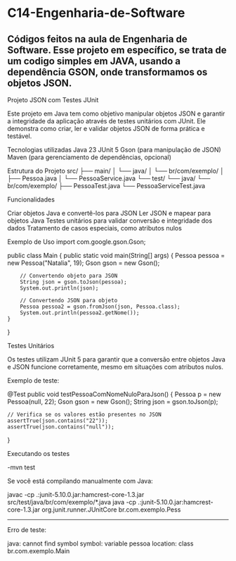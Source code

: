 # C14-Engenharia-de-Software
Códigos feitos na aula de Engenharia de Software.
 Esse projeto em específico, se trata de um codigo simples em JAVA, usando a dependência GSON, onde transformamos os objetos JSON.
--------------------------------------------------------------------------------------------------------------------------------------------------------------------------------------------------------------------------------------------------------------------------
Projeto JSON com Testes JUnit

Este projeto em Java tem como objetivo manipular objetos JSON e garantir a integridade da aplicação através de testes unitários com JUnit. Ele demonstra como criar, ler e validar objetos JSON de forma prática e testável.

Tecnologias utilizadas
Java 23
JUnit 5
Gson (para manipulação de JSON)
Maven (para gerenciamento de dependências, opcional)

Estrutura do Projeto
src/
├── main/
│   └── java/
│       └── br/com/exemplo/
│           ├── Pessoa.java
│           └── PessoaService.java
└── test/
    └── java/
        └── br/com/exemplo/
            ├── PessoaTest.java
            └── PessoaServiceTest.java

Funcionalidades

Criar objetos Java e convertê-los para JSON
Ler JSON e mapear para objetos Java
Testes unitários para validar conversão e integridade dos dados
Tratamento de casos especiais, como atributos nulos

Exemplo de Uso
import com.google.gson.Gson;

public class Main {
    public static void main(String[] args) {
        Pessoa pessoa = new Pessoa("Natalia", 19);
        Gson gson = new Gson();

        // Convertendo objeto para JSON
        String json = gson.toJson(pessoa);
        System.out.println(json);

        // Convertendo JSON para objeto
        Pessoa pessoa2 = gson.fromJson(json, Pessoa.class);
        System.out.println(pessoa2.getNome());
    }
}

Testes Unitários

Os testes utilizam JUnit 5 para garantir que a conversão entre objetos Java e JSON funcione corretamente, mesmo em situações com atributos nulos.

Exemplo de teste:

@Test
public void testPessoaComNomeNuloParaJson() {
    Pessoa p = new Pessoa(null, 22);
    Gson gson = new Gson();
    String json = gson.toJson(p);

    // Verifica se os valores estão presentes no JSON
    assertTrue(json.contains("22"));
    assertTrue(json.contains("null"));
}

Executando os testes

-mvn test


Se você está compilando manualmente com Java:

javac -cp .:junit-5.10.0.jar:hamcrest-core-1.3.jar src/test/java/br/com/exemplo/*.java
java -cp .:junit-5.10.0.jar:hamcrest-core-1.3.jar org.junit.runner.JUnitCore br.com.exemplo.Pess


-------------------------------------------------------------------------------------------------------------------------------------------------------------------------------
Erro de teste:

java: cannot find symbol
  symbol:   variable pessoa
  location: class br.com.exemplo.Main
